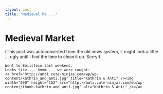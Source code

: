 ```yaml
---
layout: post
title: "Medieval Ma ..."
---
```

<h1>Medieval Market</h1>
(This post was autoconverted from the old news system,
it might look a little ... ugly until I find the time
to clean it up.
Sorry!)

    Went to Beilstein last weekend.
    Looks like ... hmmm ... we were caught:
    <a href="http://anti.cute-ninjas.com/wp/wp-content/kathrin_and_anti.jpg" title="Kathrin & Anti" /><img width="200" height="152" src="http://anti.cute-ninjas.com/wp/wp-content/thumb-kathrin_and_anti.jpg" alt="Kathrin & Anti" /></a>
    

